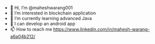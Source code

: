 - 👋 Hi, I’m @maheshwarang001
- 👀 I’m interested in blockchain application
- 🌱 I’m currently learning advanced Java
- 📱 I can develop an android app
- 📫 How to reach me https://www.linkedin.com/in/mahesh-warang-a6a04b212/

<!---
maheshwarang001/maheshwarang001 is a ✨ special ✨ repository because its `README.md` (this file) appears on your GitHub profile.
You can click the Preview link to take a look at your changes.
--->
